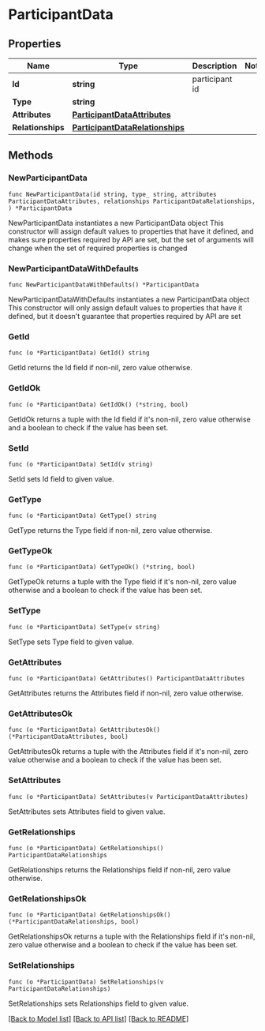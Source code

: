 # ParticipantData

## Properties

Name | Type | Description | Notes
------------ | ------------- | ------------- | -------------
**Id** | **string** | participant id | 
**Type** | **string** |  | 
**Attributes** | [**ParticipantDataAttributes**](ParticipantDataAttributes.md) |  | 
**Relationships** | [**ParticipantDataRelationships**](ParticipantDataRelationships.md) |  | 

## Methods

### NewParticipantData

`func NewParticipantData(id string, type_ string, attributes ParticipantDataAttributes, relationships ParticipantDataRelationships, ) *ParticipantData`

NewParticipantData instantiates a new ParticipantData object
This constructor will assign default values to properties that have it defined,
and makes sure properties required by API are set, but the set of arguments
will change when the set of required properties is changed

### NewParticipantDataWithDefaults

`func NewParticipantDataWithDefaults() *ParticipantData`

NewParticipantDataWithDefaults instantiates a new ParticipantData object
This constructor will only assign default values to properties that have it defined,
but it doesn't guarantee that properties required by API are set

### GetId

`func (o *ParticipantData) GetId() string`

GetId returns the Id field if non-nil, zero value otherwise.

### GetIdOk

`func (o *ParticipantData) GetIdOk() (*string, bool)`

GetIdOk returns a tuple with the Id field if it's non-nil, zero value otherwise
and a boolean to check if the value has been set.

### SetId

`func (o *ParticipantData) SetId(v string)`

SetId sets Id field to given value.


### GetType

`func (o *ParticipantData) GetType() string`

GetType returns the Type field if non-nil, zero value otherwise.

### GetTypeOk

`func (o *ParticipantData) GetTypeOk() (*string, bool)`

GetTypeOk returns a tuple with the Type field if it's non-nil, zero value otherwise
and a boolean to check if the value has been set.

### SetType

`func (o *ParticipantData) SetType(v string)`

SetType sets Type field to given value.


### GetAttributes

`func (o *ParticipantData) GetAttributes() ParticipantDataAttributes`

GetAttributes returns the Attributes field if non-nil, zero value otherwise.

### GetAttributesOk

`func (o *ParticipantData) GetAttributesOk() (*ParticipantDataAttributes, bool)`

GetAttributesOk returns a tuple with the Attributes field if it's non-nil, zero value otherwise
and a boolean to check if the value has been set.

### SetAttributes

`func (o *ParticipantData) SetAttributes(v ParticipantDataAttributes)`

SetAttributes sets Attributes field to given value.


### GetRelationships

`func (o *ParticipantData) GetRelationships() ParticipantDataRelationships`

GetRelationships returns the Relationships field if non-nil, zero value otherwise.

### GetRelationshipsOk

`func (o *ParticipantData) GetRelationshipsOk() (*ParticipantDataRelationships, bool)`

GetRelationshipsOk returns a tuple with the Relationships field if it's non-nil, zero value otherwise
and a boolean to check if the value has been set.

### SetRelationships

`func (o *ParticipantData) SetRelationships(v ParticipantDataRelationships)`

SetRelationships sets Relationships field to given value.



[[Back to Model list]](../README.md#documentation-for-models) [[Back to API list]](../README.md#documentation-for-api-endpoints) [[Back to README]](../README.md)


